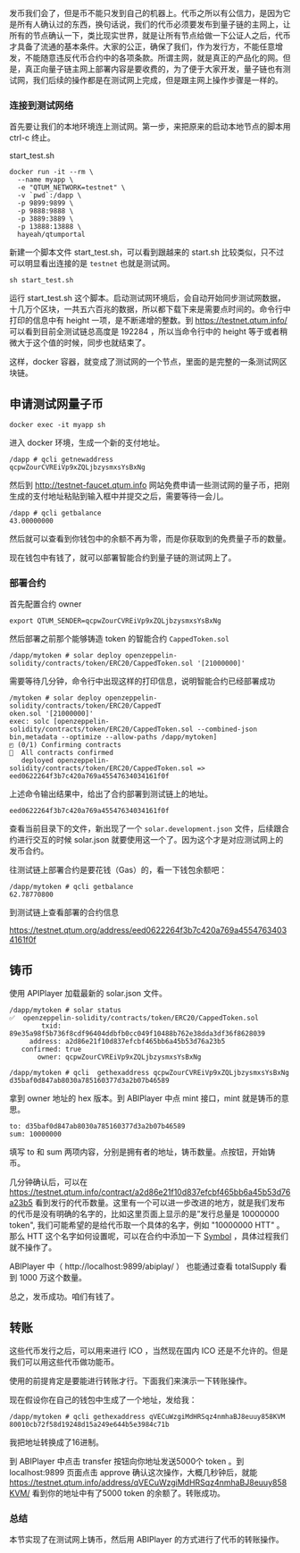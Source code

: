 <!-- 注：qcpwZourCVREiVp9xZQLjbzysmxsYsBxNg 我给 howard 的地址 -->

发币我们会了，但是币不能只发到自己的机器上。代币之所以有公信力，是因为它是所有人确认过的东西，换句话说，我们的代币必须要发布到量子链的主网上，让所有的节点确认一下，类比现实世界，就是让所有节点给做一下公证人之后，代币才具备了流通的基本条件。大家的公正，确保了我们，作为发行方，不能任意增发，不能随意违反代币合约中的各项条款。所谓主网，就是真正的产品化的网。但是，真正向量子链主网上部署内容是要收费的，为了便于大家开发，量子链也有测试网，我们后续的操作都是在测试网上完成，但是跟主网上操作步骤是一样的。

### 连接到测试网络

首先要让我们的本地环境连上测试网。第一步，来把原来的启动本地节点的脚本用 ctrl-c 终止。


start_test.sh 

```
docker run -it --rm \
  --name myapp \
  -e "QTUM_NETWORK=testnet" \
  -v `pwd`:/dapp \
  -p 9899:9899 \
  -p 9888:9888 \
  -p 3889:3889 \
  -p 13888:13888 \
  hayeah/qtumportal
```

新建一个脚本文件 start_test.sh，可以看到跟越来的 start.sh 比较类似，只不过可以明显看出连接的是 `testnet` 也就是测试网。

```
sh start_test.sh
```

运行 start_test.sh 这个脚本。启动测试网环境后，会自动开始同步测试网数据，十几万个区块，一共五六百兆的数据，所以都下载下来是需要点时间的。命令行中打印的信息中有 height 一项，是不断递增的整数。到 https://testnet.qtum.info/ 可以看到目前全测试链总高度是 192284 ，所以当命令行中的 height 等于或者稍微大于这个值的时候，同步也就结束了。

这样，docker 容器，就变成了测试网的一个节点，里面的是完整的一条测试网区块链。

## 申请测试网量子币

```
docker exec -it myapp sh
```

进入 docker 环境，生成一个新的支付地址。

```
/dapp # qcli getnewaddress
qcpwZourCVREiVp9xZQLjbzysmxsYsBxNg
```

然后到 http://testnet-faucet.qtum.info 网站免费申请一些测试网的量子币，把刚生成的支付地址粘贴到输入框中并提交之后，需要等待一会儿。


```
/dapp # qcli getbalance
43.00000000
```

然后就可以查看到你钱包中的余额不再为零，而是你获取到的免费量子币的数量。

现在钱包中有钱了，就可以部署智能合约到量子链的测试网上了。

### 部署合约

首先配置合约 owner

```
export QTUM_SENDER=qcpwZourCVREiVp9xZQLjbzysmxsYsBxNg
```

然后部署之前那个能够铸造 token 的智能合约 `CappedToken.sol`

```
/dapp/mytoken # solar deploy openzeppelin-solidity/contracts/token/ERC20/CappedToken.sol '[21000000]'
```

需要等待几分钟，命令行中出现这样的打印信息，说明智能合约已经部署成功

```
/mytoken # solar deploy openzeppelin-solidity/contracts/token/ERC20/CappedT
oken.sol '[21000000]'
exec: solc [openzeppelin-solidity/contracts/token/ERC20/CappedToken.sol --combined-json bin,metadata --optimize --allow-paths /dapp/mytoken]
◰ (0/1) Confirming contracts
🚀  All contracts confirmed
   deployed openzeppelin-solidity/contracts/token/ERC20/CappedToken.sol => eed0622264f3b7c420a769a45547634034161f0f
```

上述命令输出结果中，给出了合约部署到测试链上的地址。

```
eed0622264f3b7c420a769a45547634034161f0f
```

查看当前目录下的文件，新出现了一个 `solar.development.json` 文件，后续跟合约进行交互的时候 solar.json 就要使用这一个了。因为这个才是对应测试网上的发币合约。

往测试链上部署合约是要花钱（Gas）的，看一下钱包余额吧：

```
/dapp/mytoken # qcli getbalance
62.78770800
```

到测试链上查看部署的合约信息

https://testnet.qtum.org/address/eed0622264f3b7c420a769a45547634034161f0f


## 铸币

使用 APIPlayer 加载最新的 solar.json 文件。

```
/dapp/mytoken # solar status
✅  openzeppelin-solidity/contracts/token/ERC20/CappedToken.sol
        txid: 89e35a98f5b736f8cdf96404ddbfb0cc049f10488b762e38dda3df36f8628039
     address: a2d86e21f10d837efcbf465bb6a45b53d76a23b5
   confirmed: true
       owner: qcpwZourCVREiVp9xZQLjbzysmxsYsBxNg

/dapp/mytoken # qcli  gethexaddress qcpwZourCVREiVp9xZQLjbzysmxsYsBxNg
d35baf0d847ab8030a785160377d3a2b07b46589
```

拿到 owner 地址的 hex 版本。到 ABIPlayer 中点 mint 接口，mint 就是铸币的意思。

```
to: d35baf0d847ab8030a785160377d3a2b07b46589
sum: 10000000
```

填写 to 和 sum 两项内容，分别是拥有者的地址，铸币数量。点按钮，开始铸币。

几分钟确认后，可以在 https://testnet.qtum.info/contract/a2d86e21f10d837efcbf465bb6a45b53d76a23b5 看到发行的代币数量。这里有一个可以进一步改进的地方，就是我们发布的代币是没有明确的名字的，比如这里页面上显示的是”发行总量是 10000000 token", 我们可能希望的是给代币取一个具体的名字，例如 "10000000 HTT" 。那么 HTT 这个名字如何设置呢，可以在合约中添加一下 [Symbol](https://github.com/ethereum/EIPs/blob/master/EIPS/eip-20.md#symbol) ，具体过程我们就不操作了。

ABIPlayer 中（ http://localhost:9899/abiplay/ ） 也能通过查看 totalSupply 看到 1000 万这个数量。

总之，发币成功。咱们有钱了。

## 转账

这些代币发行之后，可以用来进行 ICO ，当然现在国内 ICO 还是不允许的。但是我们可以用这些代币做功能币。

使用的前提肯定是要能进行转账才行。下面我们来演示一下转账操作。

现在假设你在自己的钱包中生成了一个地址，发给我：

```
/dapp/mytoken # qcli gethexaddress qVECuWzgiMdHRSqz4nmhaBJ8euuy858KVM
80010cb72f58d19248d15a249e644b5e3984c71b
```

我把地址转换成了16进制。

到 ABIPlayer 中点击 transfer 按钮向你地址发送5000个 token 。到 localhost:9899 页面点击 approve 确认这次操作，大概几秒钟后，就能 https://testnet.qtum.info/address/qVECuWzgiMdHRSqz4nmhaBJ8euuy858KVM/ 看到你的地址中有了5000 token 的余额了。转账成功。

### 总结

本节实现了在测试网上铸币，然后用 ABIPlayer 的方式进行了代币的转账操作。
